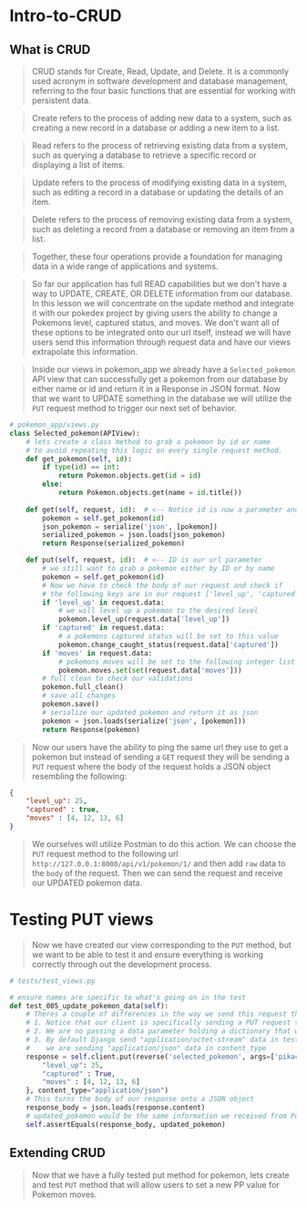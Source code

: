 # Intro-to-CRUD

## What is CRUD

> CRUD stands for Create, Read, Update, and Delete. It is a commonly used acronym in software development and database management, referring to the four basic functions that are essential for working with persistent data.

> Create refers to the process of adding new data to a system, such as creating a new record in a database or adding a new item to a list.

> Read refers to the process of retrieving existing data from a system, such as querying a database to retrieve a specific record or displaying a list of items.

> Update refers to the process of modifying existing data in a system, such as editing a record in a database or updating the details of an item.

> Delete refers to the process of removing existing data from a system, such as deleting a record from a database or removing an item from a list.

> Together, these four operations provide a foundation for managing data in a wide range of applications and systems.

> So far our application has full READ capabilities but we don't have a way to UPDATE, CREATE, OR DELETE information from our database. In this lesson we will concentrate on the update method and integrate it with our pokedex project by giving users the ability to change a Pokemons level, captured status, and moves. We don't want all of these options to be integrated onto our url itself, instead we will have users send this information through request data and have our views extrapolate this information.

> Inside our views in pokemon_app we already have a `Selected_pokemon` API view that can successfully get a pokemon from our database by either name or id and return it in a Response in JSON format. Now that we want to UPDATE something in the database we will utilize the `PUT` request method to trigger our next set of behavior.

```python
# pokemon_app/views.py
class Selected_pokemon(APIView):
    # lets create a class method to grab a pokemon by id or name
    # to avoid repeating this logic on every single request method.
    def get_pokemon(self, id):
        if type(id) == int:
            return Pokemon.objects.get(id = id)
        else:
            return Pokemon.objects.get(name = id.title())
        
    def get(self, request, id):  # <-- Notice id is now a parameter and its value is being pulled straight from our URL
        pokemon = self.get_pokemon(id)
        json_pokemon = serialize('json', [pokemon])
        serialized_pokemon = json.loads(json_pokemon)
        return Response(serialized_pokemon)

    def put(self, request, id):  # <-- ID is our url parameter
        # we still want to grab a pokemon either by ID or by name
        pokemon = self.get_pokemon(id)
        # Now we have to check the body of our request and check if
        # the following keys are in our request ['level_up', 'captured', 'moves']
        if 'level_up' in request.data:
            # we will level up a pokemon to the desired level
            pokemon.level_up(request.data['level_up'])
        if 'captured' in request.data:
            # a pokemons captured status will be set to this value
            pokemon.change_caught_status(request.data['captured'])
        if 'moves' in request.data:
            # pokemons moves will be set to the following integer list
            pokemon.moves.set(set(request.data['moves']))
        # full clean to check our validations
        pokemon.full_clean()
        # save all changes
        pokemon.save()
        # serialize our updated pokemon and return it as json
        pokemon = json.loads(serialize('json', [pokemon]))
        return Response(pokemon)
```

> Now our users have the ability to ping the same url they use to get a pokemon but instead of sending a `GET` request they will be sending a `PUT` request where the body of the request holds a JSON object resembling the following:

```json
{
    "level_up": 25,
    "captured" : true,
    "moves" : [4, 12, 13, 6]
}
```

> We ourselves will utilize Postman to do this action. We can choose the `PUT` request method to the following url `http://127.0.0.1:8000/api/v1/pokemon/1/` and then add `raw` data to the `body` of the request. Then we can send the request and receive our UPDATED pokemon data.

# Testing PUT views

> Now we have created our view corresponding to the `PUT` method, but we want to be able to test it and ensure everything is working correctly through out the development process.

```python
# tests/test_views.py

# ensure names are specific to what's going on in the test
def test_005_update_pokemon_data(self):
    # Theres a couple of differences in the way we send this request through our client.
    # 1. Notice that our client is specifically sending a PUT request to our URL
    # 2. We are no passing a data parameter holding a dictionary that will be passed to the request
    # 3. By default Django send "application/octet-stream" data in tests so we have to specify that
    #    we are sending "application/json" data in content_type
    response = self.client.put(reverse('selected_pokemon', args=['pikachu']), data={
        "level_up": 25,
        "captured" : True,
        "moves" : [4, 12, 13, 6]
    }, content_type="application/json")
    # This turns the body of our response onto a JSON object
    response_body = json.loads(response.content)
    # updated_pokemon would be the same information we received from Postman
    self.assertEquals(response_body, updated_pokemon)
```

## Extending CRUD

> Now that we have a fully tested put method for pokemon, lets create and test `PUT` method that will allow users to set a new PP value for Pokemon moves. 